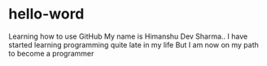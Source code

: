 # hello-word
Learning how to use GitHub
My name is Himanshu Dev Sharma.. I have started learning programming quite late in my life
But I am now on my path to become a programmer
